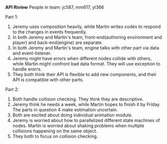**API Riview**
People in team:
jc587, mm617, yl366

Part 1:
1. Jeremy uses composition heavily, while Martin writes codes to respond to the changes in events frequently.
2. In both Jeremy and Martin's team, front-end(authoring environment and player) and back-end(engine) are separate.
3. In both Jeremy and Martin's team, engine talks with other part via data and event-listener.
4. Jeremy might have errors when different nodes collide with others, while Martin might confront bad data format. They will use exception to handle erorrs.
5. They both think their API is flexible to add new components, and their API is compatible with other parts.

Part 2:
1. Both handle collision checking. They think they are descriptive.
2. Jeremy think he needs a week, while Martin hopes to finish it by Friday. The parts in question 4 make estimation uncertain.
3. Both are excited about doing individual animation module.
4. Jeremy is worried about how to parallelized different state machines of nodes. Martin is worried about shaking problems when multiple collisions happening on the same object.
5. They both to focus on collision checking.
